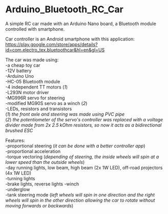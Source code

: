 # Arduino_Bluetooth_RC_Car
A simple RC car made with an Arduino Nano board, a Bluetooth module controlled with smartphone.

Car controller is an Android smartphone with this application: https://play.google.com/store/apps/details?id=com.electro_tex.bluetoothcar&hl=en&gl=US

The car was made using:  
-a cheap toy car  
-12V battery  
-Arduino Uno  
-HC-05 Bluetooth module  
-4 independent TT motors (*1*)  
-L293N motor driver  
-MG996R servo for steering  
-modified MG90S servo as a winch (*2*)  
-LEDs, resistors and transistors  
(*1*) *the front axle and steering was made using PVC pipe*  
(*2*) *the potentiometer of the servo's controller was replaced with a voltage divider made from 2x 2.5 kOhm resistors, so now it acts as a bidirectional brushed ESC* 

Features:  
-proportional steering (*it can be done with a better controller app*)  
-proportional acceleration  
-torque vectoring (*depending of steering, the inside wheels will spin at a lower speed than the outside wheels*)  
-day running lights, low beam, high beam (2x 1W LED), off-road projectors (4x 1W LED)  
-turning lights  
-brake lights, reverse lights 
-winch  
-underglow  
-tank steering mode (*left wheels will spin in one direction and the right wheels will spin in the other direction allowing the car to rotate without moving forwards or backwards*)  
